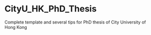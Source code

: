 # CityU_HK_PhD_Thesis
 Complete template and several tips for PhD thesis of City University of Hong Kong

